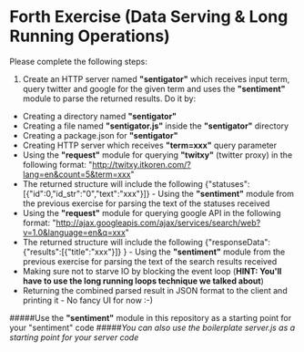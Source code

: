 Forth Exercise (Data Serving & Long Running Operations)
=================================================

Please complete the following steps:
 
1. Create an HTTP server named **"sentigator"** which receives input term, query twitter and google for the given term and uses the **"sentiment"** module to parse the returned results. Do it by:
 * Creating a directory named **"sentigator"**
 * Creating a file named **"sentigator.js"** inside the **"sentigator"** directory
 * Creating a package.json for **"sentigator"**
 * Creating HTTP server which receives **"term=xxx"** query parameter
 * Using the **"request"** module for querying **"twitxy"** (twitter proxy) in the following format: "http://twitxy.itkoren.com/?lang=en&count=5&term=xxx"
 * The returned structure will include the following {"statuses":[{"id":0,"id_str":"0","text":"xxx"}]} - Using the **"sentiment"** module from the previous exercise for parsing the text of the statuses received
 * Using the **"request"** module for querying google API in the following format: "http://ajax.googleapis.com/ajax/services/search/web?v=1.0&language=en&q=xxx"
 * The returned structure will include the following {"responseData": {"results":[{"title":"xxx"}]} } - Using the **"sentiment"** module from the previous exercise for parsing the text of the search results received
 * Making sure not to starve IO by blocking the event loop (**HINT: You'll have to use the long running loops technique we talked about**)
 * Returning the combined parsed result in JSON format to the client and printing it - No fancy UI for now :-)

#####Use the **"sentiment"** module in this repository as a starting point for your "sentiment" code
#####*You can also use the boilerplate server.js as a starting point for your server code*